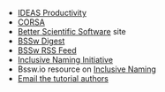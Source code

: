 <!-- intro-a -->
  * [IDEAS Productivity](https://ideas-productivity.org)
  * [CORSA](https://corsa.center)
  * [Better Scientific Software](https://bssw.io) site
  * [BSSw Digest](https://bssw.io/pages/receive-our-email-digest)
  * [BSSw RSS Feed](https://bssw.io/items.rss)
  * [Inclusive Naming Initiative](https://inclusivenaming.org/)
  * Bssw.io resource on [Inclusive Naming](https://bssw.io/items/inclusive-language-resources)
  * [Email the tutorial authors](mailto:bssw-tutorial@lists.mcs.anl.gov)
